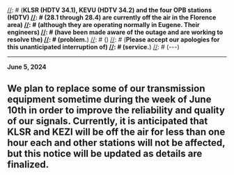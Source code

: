 [//]: # (---)
[//]: # (**December 28, 2021**)
[//]: # ()
[//]: # (**KLSR (HDTV 34.1), KEVU (HDTV 34.2) and the four OPB stations (HDTV)
[//]: # (28.1 through 28.4) are currently off the air in the Florence area)
[//]: # (although they are operating normally in Eugene.  Their engineers)
[//]: # (have been made aware of the outage and are working to resolve the)
[//]: # (problem.**)
[//]: # ()
[//]: # (**Please accept our apologies for this unanticipated interruption of)
[//]: # (service.**)
[//]: # (---)

---
**June 5, 2024**

**We plan to replace some of our transmission equipment sometime
during the week of June 10th in order to improve the reliability and
quality of our signals.  Currently, it is anticipated that KLSR and
KEZI will be off the air for less than one hour each and other
stations will not be affected, but this notice will be updated as
details are finalized.**
---
